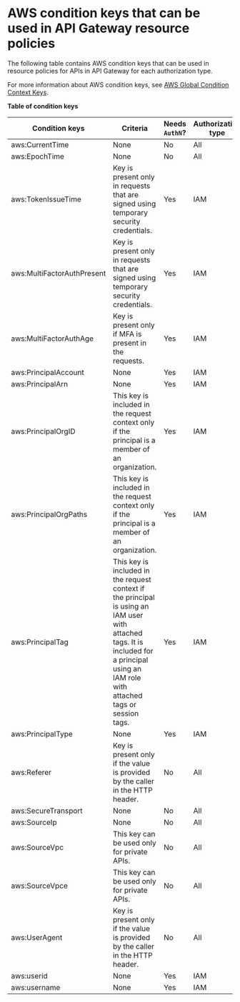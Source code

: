 # AWS condition keys that can be used in API Gateway resource policies<a name="apigateway-resource-policies-aws-condition-keys"></a>

The following table contains AWS condition keys that can be used in resource policies for APIs in API Gateway for each authorization type\.

For more information about AWS condition keys, see [AWS Global Condition Context Keys](https://docs.aws.amazon.com/IAM/latest/UserGuide/reference_policies_condition-keys.html)\.


**Table of condition keys**  

| Condition keys | Criteria | Needs `AuthN`? | Authorization type | 
| --- | --- | --- | --- | 
| aws:CurrentTime | None | No | All | 
| aws:EpochTime | None | No | All | 
| aws:TokenIssueTime | Key is present only in requests that are signed using temporary security credentials\. | Yes | IAM | 
| aws:MultiFactorAuthPresent | Key is present only in requests that are signed using temporary security credentials\. | Yes | IAM | 
| aws:MultiFactorAuthAge | Key is present only if MFA is present in the requests\. | Yes | IAM | 
| aws:PrincipalAccount | None | Yes | IAM | 
| aws:PrincipalArn | None | Yes | IAM | 
| aws:PrincipalOrgID | This key is included in the request context only if the principal is a member of an organization\. | Yes | IAM | 
| aws:PrincipalOrgPaths | This key is included in the request context only if the principal is a member of an organization\. | Yes | IAM | 
| aws:PrincipalTag | This key is included in the request context if the principal is using an IAM user with attached tags\. It is included for a principal using an IAM role with attached tags or session tags\. | Yes | IAM | 
| aws:PrincipalType | None | Yes | IAM | 
| aws:Referer | Key is present only if the value is provided by the caller in the HTTP header\. | No | All | 
| aws:SecureTransport | None | No | All | 
| aws:SourceIp | None | No | All | 
| aws:SourceVpc | This key can be used only for private APIs\. | No | All | 
| aws:SourceVpce | This key can be used only for private APIs\. | No | All | 
| aws:UserAgent | Key is present only if the value is provided by the caller in the HTTP header\. | No | All | 
| aws:userid | None | Yes | IAM | 
| aws:username | None | Yes | IAM | 